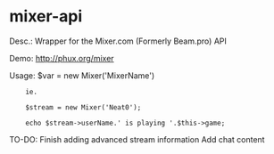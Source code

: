 # mixer-api
Desc.:		Wrapper for the Mixer.com (Formerly Beam.pro) API

Demo:		http://phux.org/mixer

Usage:		$var = new Mixer('MixerName')

		ie.
		
		$stream = new Mixer('Neat0');
		
		echo $stream->userName.' is playing '.$this->game;
				
TO-DO:		Finish adding advanced stream information
				  Add chat content

